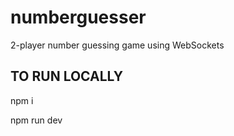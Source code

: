 # numberguesser
2-player number guessing game using WebSockets

## TO RUN LOCALLY

npm i

npm run dev
